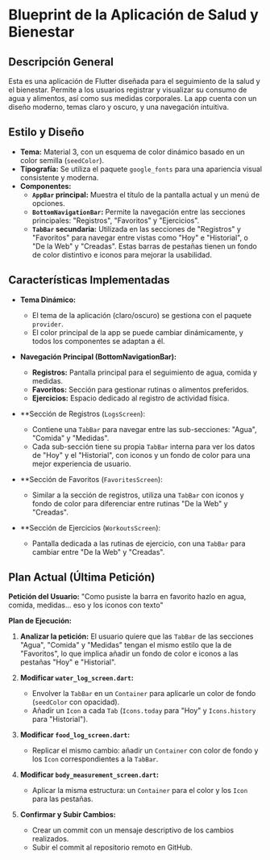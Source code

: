 # Blueprint de la Aplicación de Salud y Bienestar

## Descripción General

Esta es una aplicación de Flutter diseñada para el seguimiento de la salud y el bienestar. Permite a los usuarios registrar y visualizar su consumo de agua y alimentos, así como sus medidas corporales. La app cuenta con un diseño moderno, temas claro y oscuro, y una navegación intuitiva.

## Estilo y Diseño

- **Tema:** Material 3, con un esquema de color dinámico basado en un color semilla (`seedColor`).
- **Tipografía:** Se utiliza el paquete `google_fonts` para una apariencia visual consistente y moderna.
- **Componentes:**
  - **`AppBar` principal:** Muestra el título de la pantalla actual y un menú de opciones.
  - **`BottomNavigationBar`:** Permite la navegación entre las secciones principales: "Registros", "Favoritos" y "Ejercicios".
  - **`TabBar` secundaria:** Utilizada en las secciones de "Registros" y "Favoritos" para navegar entre vistas como "Hoy" e "Historial", o "De la Web" y "Creadas". Estas barras de pestañas tienen un fondo de color distintivo e iconos para mejorar la usabilidad.

## Características Implementadas

- **Tema Dinámico:**
  - El tema de la aplicación (claro/oscuro) se gestiona con el paquete `provider`.
  - El color principal de la app se puede cambiar dinámicamente, y todos los componentes se adaptan a él.

- **Navegación Principal (BottomNavigationBar):**
  - **Registros:** Pantalla principal para el seguimiento de agua, comida y medidas.
  - **Favoritos:** Sección para gestionar rutinas o alimentos preferidos.
  - **Ejercicios:** Espacio dedicado al registro de actividad física.

- **Sección de Registros (`LogsScreen`):
  - Contiene una `TabBar` para navegar entre las sub-secciones: "Agua", "Comida" y "Medidas".
  - Cada sub-sección tiene su propia `TabBar` interna para ver los datos de "Hoy" y el "Historial", con iconos y un fondo de color para una mejor experiencia de usuario.

- **Sección de Favoritos (`FavoritesScreen`):
  - Similar a la sección de registros, utiliza una `TabBar` con iconos y fondo de color para diferenciar entre rutinas "De la Web" y "Creadas".

- **Sección de Ejercicios (`WorkoutsScreen`):
  - Pantalla dedicada a las rutinas de ejercicio, con una `TabBar` para cambiar entre "De la Web" y "Creadas".

## Plan Actual (Última Petición)

**Petición del Usuario:** "Como pusiste la barra en favorito hazlo en agua, comida, medidas... eso y los iconos con texto"

**Plan de Ejecución:**

1.  **Analizar la petición:** El usuario quiere que las `TabBar` de las secciones "Agua", "Comida" y "Medidas" tengan el mismo estilo que la de "Favoritos", lo que implica añadir un fondo de color e iconos a las pestañas "Hoy" e "Historial".

2.  **Modificar `water_log_screen.dart`:**
    - Envolver la `TabBar` en un `Container` para aplicarle un color de fondo (`seedColor` con opacidad).
    - Añadir un `Icon` a cada `Tab` (`Icons.today` para "Hoy" y `Icons.history` para "Historial").

3.  **Modificar `food_log_screen.dart`:**
    - Replicar el mismo cambio: añadir un `Container` con color de fondo y los `Icon` correspondientes a la `TabBar`.

4.  **Modificar `body_measurement_screen.dart`:**
    - Aplicar la misma estructura: un `Container` para el color y los `Icon` para las pestañas.

5.  **Confirmar y Subir Cambios:**
    - Crear un commit con un mensaje descriptivo de los cambios realizados.
    - Subir el commit al repositorio remoto en GitHub.
